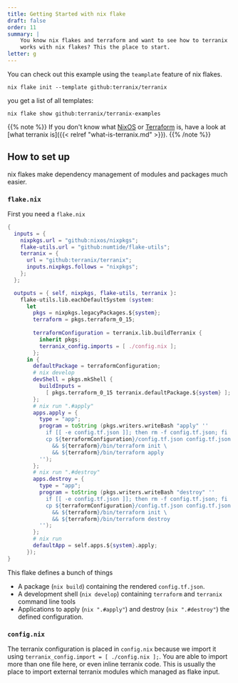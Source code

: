 ```yaml
---
title: Getting Started with nix flake
draft: false
order: 11
summary: |
    You know nix flakes and terraform and want to see how to terranix
    works with nix flakes? This the place to start.
letter: g
---
```


You can check out this example using the `teamplate` feature of nix flakes.
```shell
nix flake init --template github:terranix/terranix
```
you get a list of all templates:
```shell
nix flake show github:terranix/terranix-examples
```

{{% note %}}
If you don't know what [NixOS](https://nixos.org) or
[Terraform](https://terraform.io) is, have a look at [what terranix is]({{< relref "what-is-terranix.md" >}}).
{{% /note %}}

## How to set up

nix flakes make dependency management of modules and packages much easier.

### `flake.nix`

First you need a `flake.nix`

```nix
{
  inputs = {
    nixpkgs.url = "github:nixos/nixpkgs";
    flake-utils.url = "github:numtide/flake-utils";
    terranix = {
      url = "github:terranix/terranix";
      inputs.nixpkgs.follows = "nixpkgs";
    };
  };

  outputs = { self, nixpkgs, flake-utils, terranix }:
    flake-utils.lib.eachDefaultSystem (system:
      let
        pkgs = nixpkgs.legacyPackages.${system};
        terraform = pkgs.terraform_0_15;
        
        terraformConfiguration = terranix.lib.buildTerranix {
          inherit pkgs;
          terranix_config.imports = [ ./config.nix ];
        };
      in {
        defaultPackage = terraformConfiguration;
        # nix develop
        devShell = pkgs.mkShell {
          buildInputs =
            [ pkgs.terraform_0_15 terranix.defaultPackage.${system} ];
        };
        # nix run ".#apply"
        apps.apply = {
          type = "app";
          program = toString (pkgs.writers.writeBash "apply" ''
            if [[ -e config.tf.json ]]; then rm -f config.tf.json; fi
            cp ${terraformConfiguration}/config.tf.json config.tf.json \
              && ${terraform}/bin/terraform init \
              && ${terraform}/bin/terraform apply
          '');
        };
        # nix run ".#destroy"
        apps.destroy = {
          type = "app";
          program = toString (pkgs.writers.writeBash "destroy" ''
            if [[ -e config.tf.json ]]; then rm -f config.tf.json; fi
            cp ${terraformConfiguration}/config.tf.json config.tf.json \
              && ${terraform}/bin/terraform init \
              && ${terraform}/bin/terraform destroy
          '');
        };
        # nix run
        defaultApp = self.apps.${system}.apply;
      });
}
```

This flake defines a bunch of things

* A package (`nix build`) containing the rendered `config.tf.json`.
* A development shell (`nix develop`) containing `terraform` and `terranix` command line tools
* Applications to apply (`nix ".#apply"`) and destroy (`nix ".#destroy"`) the defined configuration.

### `config.nix`

The terranix configuration is placed in `config.nix` because we 
import it using `terranix_config.import = [ ./config.nix ];`.
You are able to import more than one file here,
or even inline terranix code.
This is usually the place to import external terranix modules which
managed as flake input.


